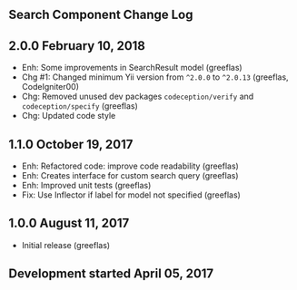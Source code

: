 Search Component Change Log
---------------------------

2.0.0 February 10, 2018
-----------------------
* Enh: Some improvements in SearchResult model (greeflas)
* Chg #1: Changed minimum Yii version from `^2.0.0` to `^2.0.13` (greeflas, CodeIgniter00)
* Chg: Removed unused dev packages `codeception/verify` and `codeception/specify` (greeflas)
* Chg: Updated code style

1.1.0 October 19, 2017
----------------------
* Enh: Refactored code: improve code readability (greeflas)
* Enh: Creates interface for custom search query (greeflas)
* Enh: Improved unit tests (greeflas)
* Fix: Use Inflector if label for model not specified (greeflas)

1.0.0 August 11, 2017
---------------------
* Initial release (greeflas)

Development started April 05, 2017
----------------------------------
